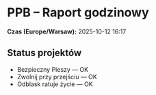# PPB – Raport godzinowy
**Czas (Europe/Warsaw):** 2025-10-12 16:17

## Status projektów
- Bezpieczny Pieszy — OK
- Zwolnij przy przejściu — OK
- Odblask ratuje życie — OK

